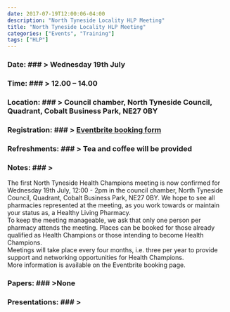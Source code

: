 ```yaml
---
date: 2017-07-19T12:00:06-04:00
description: "North Tyneside Locality HLP Meeting"
title: "North Tyneside Locality HLP Meeting"
categories: ["Events", "Training"]
tags: ["HLP"]
---
```


### Date: ### > Wednesday 19th July

### Time: ### > 12.00 – 14.00

### Location: ### > Council chamber, North Tyneside Council, Quadrant, Cobalt Business Park, NE27 0BY

### Registration: ### > [Eventbrite booking form](https://www.eventbrite.co.uk/e/north-tyneside-health-champion-meeting-tickets-35539642026)

### Refreshments: ### > Tea and coffee will be provided

### Notes: ### >

The first North Tyneside Health Champions meeting is now confirmed for Wednesday 19th July, 12:00 - 2pm in the council chamber, North Tyneside Council, Quadrant, Cobalt Business Park, NE27 0BY. We hope to see all pharmacies represented at the meeting, as you work towards or maintain your status as, a Healthy Living Pharmacy.<br>
To keep the meeting manageable, we ask that only one person per pharmacy attends the meeting. Places can be booked for those already qualified as Health Champions or those intending to become Health Champions.<br>
Meetings will take place every four months, i.e. three per year to provide support and networking opportunities for Health Champions.<br>
More information is available on the Eventbrite booking page.

### Papers:  ### >None

### Presentations:  ### >

